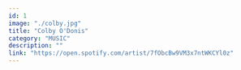 ```yaml
---
id: 1
image: "./colby.jpg"
title: "Colby O'Donis"
category: "MUSIC"
description: ""
link: "https://open.spotify.com/artist/7fObcBw9VM3x7ntWKCYl0z"
---
```

